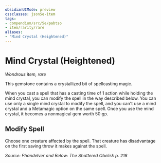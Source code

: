 ```yaml
---
obsidianUIMode: preview
cssclasses: json5e-item
tags:
- compendium/src/5e/pabtso
- item/rarity/rare
aliases: 
- "Mind Crystal (Heightened)"
---
```

# Mind Crystal (Heightened)
*Wondrous item, rare*  


This gemstone contains a crystallized bit of spellcasting magic.

When you cast a spell that has a casting time of 1 action while holding the mind crystal, you can modify the spell in the way described below. You can use only a single mind crystal to modify the spell, and you can't use a mind crystal and a Metamagic option on the same spell. Once you use the mind crystal, it becomes a nonmagical gem worth 50 gp.

## Modify Spell

Choose one creature affected by the spell. That creature has disadvantage on the first saving throw it makes against the spell.

*Source: Phandelver and Below: The Shattered Obelisk p. 218*